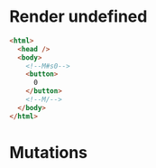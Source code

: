 # Render undefined
```html
<html>
  <head />
  <body>
    <!--M#s0-->
    <button>
      0
    </button>
    <!--M/-->
  </body>
</html>
```

# Mutations
```

```